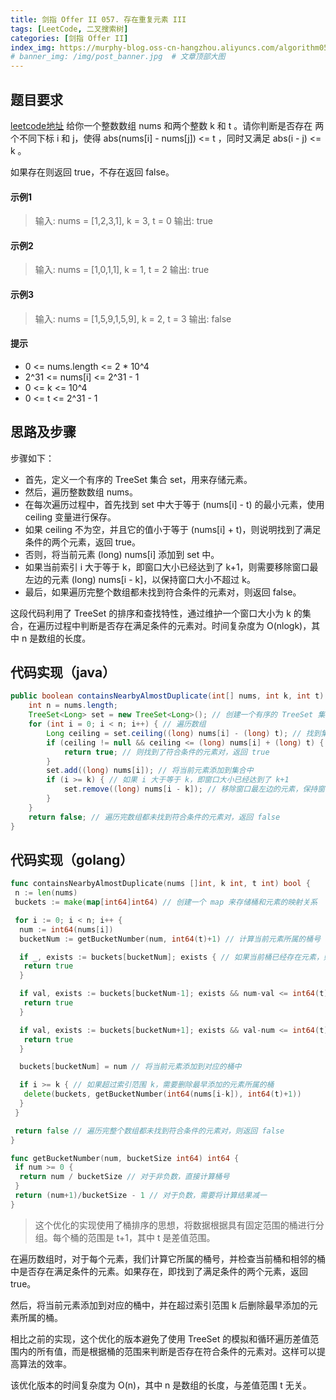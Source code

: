 ```yaml
---
title: 剑指 Offer II 057. 存在重复元素 III
tags: [LeetCode, 二叉搜索树]
categories: [剑指 Offer II]
index_img: https://murphy-blog.oss-cn-hangzhou.aliyuncs.com/algorithm057.png   # 封面图
# banner_img: /img/post_banner.jpg  # 文章顶部大图
---
```


## 题目要求

[leetcode地址](https://leetcode.cn/problems/7WqeDu/?envType=study-plan-v2&envId=coding-interviews-special)
给你一个整数数组 nums 和两个整数 k 和 t 。请你判断是否存在 两个不同下标 i 和 j，使得 abs(nums[i] - nums[j]) <= t ，同时又满足 abs(i - j) <= k 。

如果存在则返回 true，不存在返回 false。

#### 示例1

> 输入: nums = [1,2,3,1], k = 3, t = 0
> 输出: true

#### 示例2

> 输入: nums = [1,0,1,1], k = 1, t = 2
> 输出: true

#### 示例3

> 输入: nums = [1,5,9,1,5,9], k = 2, t = 3
> 输出: false

#### 提示

- 0 <= nums.length <= 2 * 10^4
- 2^31 <= nums[i] <= 2^31 - 1
- 0 <= k <= 10^4
- 0 <= t <= 2^31 - 1

## 思路及步骤

步骤如下：

- 首先，定义一个有序的 TreeSet 集合 set，用来存储元素。
- 然后，遍历整数数组 nums。
- 在每次遍历过程中，首先找到 set 中大于等于 (nums[i] - t) 的最小元素，使用 ceiling 变量进行保存。
- 如果 ceiling 不为空，并且它的值小于等于 (nums[i] + t)，则说明找到了满足条件的两个元素，返回 true。
- 否则，将当前元素 (long) nums[i] 添加到 set 中。
- 如果当前索引 i 大于等于 k，即窗口大小已经达到了 k+1，则需要移除窗口最左边的元素 (long) nums[i - k]，以保持窗口大小不超过 k。
- 最后，如果遍历完整个数组都未找到符合条件的元素对，则返回 false。

这段代码利用了 TreeSet 的排序和查找特性，通过维护一个窗口大小为 k 的集合，在遍历过程中判断是否存在满足条件的元素对。时间复杂度为 O(nlogk)，其中 n 是数组的长度。

## 代码实现（java）

```java
public boolean containsNearbyAlmostDuplicate(int[] nums, int k, int t) {
    int n = nums.length;
    TreeSet<Long> set = new TreeSet<Long>(); // 创建一个有序的 TreeSet 集合来存储元素
    for (int i = 0; i < n; i++) { // 遍历数组
        Long ceiling = set.ceiling((long) nums[i] - (long) t); // 找到集合中大于等于 (nums[i] - t) 的最小元素
        if (ceiling != null && ceiling <= (long) nums[i] + (long) t) { // 如果该元素存在且小于等于 (nums[i] + t)
            return true; // 则找到了符合条件的元素对，返回 true
        }
        set.add((long) nums[i]); // 将当前元素添加到集合中
        if (i >= k) { // 如果 i 大于等于 k，即窗口大小已经达到了 k+1
            set.remove((long) nums[i - k]); // 移除窗口最左边的元素，保持窗口大小不超过 k
        }
    }
    return false; // 遍历完数组都未找到符合条件的元素对，返回 false
}
```

## 代码实现（golang）

```go
func containsNearbyAlmostDuplicate(nums []int, k int, t int) bool {
 n := len(nums)
 buckets := make(map[int64]int64) // 创建一个 map 来存储桶和元素的映射关系

 for i := 0; i < n; i++ {
  num := int64(nums[i]) 
  bucketNum := getBucketNumber(num, int64(t)+1) // 计算当前元素所属的桶号

  if _, exists := buckets[bucketNum]; exists { // 如果当前桶已经存在元素，则找到了满足条件的元素对
   return true
  }

  if val, exists := buckets[bucketNum-1]; exists && num-val <= int64(t) { // 检查前一个桶中是否存在满足条件的元素
   return true
  }

  if val, exists := buckets[bucketNum+1]; exists && val-num <= int64(t) { // 检查后一个桶中是否存在满足条件的元素
   return true
  }

  buckets[bucketNum] = num // 将当前元素添加到对应的桶中

  if i >= k { // 如果超过索引范围 k，需要删除最早添加的元素所属的桶
   delete(buckets, getBucketNumber(int64(nums[i-k]), int64(t)+1))
  }
 }

 return false // 遍历完整个数组都未找到符合条件的元素对，则返回 false
}

func getBucketNumber(num, bucketSize int64) int64 {
 if num >= 0 {
  return num / bucketSize // 对于非负数，直接计算桶号
 }
 return (num+1)/bucketSize - 1 // 对于负数，需要将计算结果减一
}
```

> 这个优化的实现使用了桶排序的思想，将数据根据具有固定范围的桶进行分组。每个桶的范围是 t+1，其中 t 是差值范围。

在遍历数组时，对于每个元素，我们计算它所属的桶号，并检查当前桶和相邻的桶中是否存在满足条件的元素。如果存在，即找到了满足条件的两个元素，返回 true。

然后，将当前元素添加到对应的桶中，并在超过索引范围 k 后删除最早添加的元素所属的桶。

相比之前的实现，这个优化的版本避免了使用 TreeSet 的模拟和循环遍历差值范围内的所有值，而是根据桶的范围来判断是否存在符合条件的元素对。这样可以提高算法的效率。

该优化版本的时间复杂度为 O(n)，其中 n 是数组的长度，与差值范围 t 无关。
